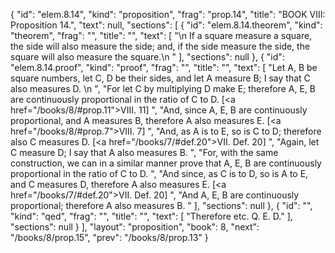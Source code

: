{
  "id": "elem.8.14",
  "kind": "proposition",
  "frag": "prop.14",
  "title": "BOOK VIII: Proposition 14.",
  "text": null,
  "sections": [
    {
      "id": "elem.8.14.theorem",
      "kind": "theorem",
      "frag": "",
      "title": "",
      "text": [
        "\n       If a square measure a square, the side will also measure the side; and, if the side measure the side, the square will also measure the square.\n      "
      ],
      "sections": null
    },
    {
      "id": "elem.8.14.proof",
      "kind": "proof",
      "frag": "",
      "title": "",
      "text": [
        "Let A, B be square numbers, let C, D be their sides, and let A measure B; I say that C also measures D. \n      ",
        "For let C by multiplying D make E; therefore A, E, B are continuously proportional in the ratio of C to D. [<a href=\"/books/8/#prop.11\">VIII. 11</a>] ",
        "And, since A, E, B are continuously proportional, and A measures B, therefore A also measures E. [<a href=\"/books/8/#prop.7\">VIII. 7</a>] ",
        "And, as A is to E, so is C to D; therefore also C measures D. [<a href=\"/books/7/#def.20\">VII. Def. 20</a>] ",
        "Again, let C measure D; I say that A also measures B. ",
        "For, with the same construction, we can in a similar manner prove that A, E, B are continuously proportional in the ratio of C to D. ",
        "And since, as C is to D, so is A to E, and C measures D, therefore A also measures E. [<a href=\"/books/7/#def.20\">VII. Def. 20</a>] ",
        "And A, E, B are continuously proportional; therefore A also measures B. "
      ],
      "sections": null
    },
    {
      "id": "",
      "kind": "qed",
      "frag": "",
      "title": "",
      "text": [
        "Therefore etc. Q. E. D."
      ],
      "sections": null
    }
  ],
  "layout": "proposition",
  "book": 8,
  "next": "/books/8/prop.15",
  "prev": "/books/8/prop.13"
}
